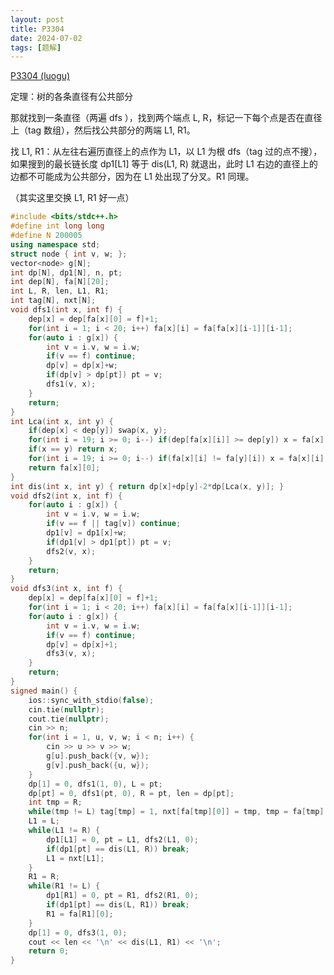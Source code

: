 ```yaml
---
layout: post
title: P3304
date: 2024-07-02
tags: [题解]
---
```




[$\text{P3304 (luogu)}$](https://www.luogu.com.cn/problem/P3304)

定理：树的各条直径有公共部分

那就找到一条直径（两遍 $\text{dfs}$ ），找到两个端点 $\text{L, R}$，标记一下每个点是否在直径上（$\text{tag}$ 数组），然后找公共部分的两端 $\text{L1, R1}$。

找 $\text{L1, R1}$：从左往右遍历直径上的点作为 $\text{L1}$，以 $\text{L1}$ 为根 $\text{dfs}$（$\text{tag}$ 过的点不搜），如果搜到的最长链长度 $\text{dp1[L1]}$ 等于 $\text{dis(L1, R)}$ 就退出，此时 $\text{L1}$ 右边的直径上的边都不可能成为公共部分，因为在 $\text{L1}$ 处出现了分叉。$\text{R1}$ 同理。

（其实这里交换 $\text{L1, R1}$ 好一点）

```cpp
#include <bits/stdc++.h>
#define int long long
#define N 200005
using namespace std;
struct node { int v, w; };
vector<node> g[N];
int dp[N], dp1[N], n, pt;
int dep[N], fa[N][20];
int L, R, len, L1, R1;
int tag[N], nxt[N];
void dfs1(int x, int f) {
	dep[x] = dep[fa[x][0] = f]+1;
	for(int i = 1; i < 20; i++) fa[x][i] = fa[fa[x][i-1]][i-1];
	for(auto i : g[x]) {
		int v = i.v, w = i.w;
		if(v == f) continue;
		dp[v] = dp[x]+w;
		if(dp[v] > dp[pt]) pt = v;
		dfs1(v, x);
	}
	return;
}
int Lca(int x, int y) {
	if(dep[x] < dep[y]) swap(x, y);
	for(int i = 19; i >= 0; i--) if(dep[fa[x][i]] >= dep[y]) x = fa[x][i];
	if(x == y) return x;
	for(int i = 19; i >= 0; i--) if(fa[x][i] != fa[y][i]) x = fa[x][i], y = fa[y][i];
	return fa[x][0];
}
int dis(int x, int y) { return dp[x]+dp[y]-2*dp[Lca(x, y)]; }
void dfs2(int x, int f) {
	for(auto i : g[x]) {
		int v = i.v, w = i.w;
		if(v == f || tag[v]) continue;
		dp1[v] = dp1[x]+w;
		if(dp1[v] > dp1[pt]) pt = v;
		dfs2(v, x);
	}
	return;
}
void dfs3(int x, int f) {
	dep[x] = dep[fa[x][0] = f]+1;
	for(int i = 1; i < 20; i++) fa[x][i] = fa[fa[x][i-1]][i-1];
	for(auto i : g[x]) {
		int v = i.v, w = i.w;
		if(v == f) continue;
		dp[v] = dp[x]+1;
		dfs3(v, x);
	}
	return;
}
signed main() {
	ios::sync_with_stdio(false);
	cin.tie(nullptr);
	cout.tie(nullptr);
	cin >> n;
	for(int i = 1, u, v, w; i < n; i++) {
		cin >> u >> v >> w;
		g[u].push_back({v, w});
		g[v].push_back({u, w});
	}
	dp[1] = 0, dfs1(1, 0), L = pt;
	dp[pt] = 0, dfs1(pt, 0), R = pt, len = dp[pt];
	int tmp = R;
	while(tmp != L) tag[tmp] = 1, nxt[fa[tmp][0]] = tmp, tmp = fa[tmp][0];
	L1 = L;
	while(L1 != R) {
		dp1[L1] = 0, pt = L1, dfs2(L1, 0);
		if(dp1[pt] == dis(L1, R)) break;
		L1 = nxt[L1];
	}
	R1 = R;
	while(R1 != L) {
		dp1[R1] = 0, pt = R1, dfs2(R1, 0);
		if(dp1[pt] == dis(L, R1)) break;
		R1 = fa[R1][0];
	}
	dp[1] = 0, dfs3(1, 0);
	cout << len << '\n' << dis(L1, R1) << '\n';
	return 0;
}
```